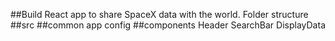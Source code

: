 ##Build React app to share SpaceX data with the world.
Folder structure
 ##src
   ##common
      app
      config
   ##components
     Header
     SearchBar
     DisplayData
     